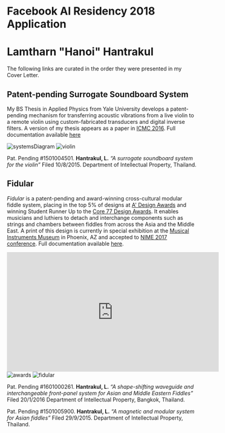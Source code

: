 # Facebook AI Residency 2018 Application
# **Lamtharn "Hanoi" Hantrakul**

The following links are curated in the order they were presented in my Cover Letter.

## Patent-pending Surrogate Soundboard System

My BS Thesis in Applied Physics from Yale University develops a patent-pending mechanism for transferring acoustic vibrations from a live violin to a remote violin using custom-fabricated transducers and digital inverse filters. A version of my thesis appears as a paper in [ICMC 2016](https://www.dropbox.com/s/0ywxxt5kxx49h3z/ICMC%20Surrogate%20L.%20Hantrakul%202016.pdf?dl=0). Full documentation available [here](http://cargocollective.com/lh-hantrakul/Surrogate-Soundboards-Mark-II)

<img src="assets/violin_systems_diagram.png" alt="systemsDiagram" class="inline"/>
<img src="assets/violin2.png" alt="violin" class="inline"/>

Pat. Pending #1501004501. **Hantrakul, L.** _“A surrogate soundboard system for the violin”_ Filed 10/8/2015. Department of Intellectual Property, Thailand.

## Fidular

_Fidular_ is a patent-pending and award-winning cross-cultural modular fiddle system, placing in the top 5% of designs at [A' Design Awards](https://competition.adesignaward.com/design.php?ID=50765) and winning Student Runner Up to the [Core 77 Design Awards](http://designawards.core77.com/Open-Design/64638/Fidular-Modular-Fiddle-System). It enables musicians and luthiers to detach and interchange components such as strings and chambers between fiddles from across the Asia and the Middle East. A print of this design is currently in special exhibition at the [Musical Instruments Museum](https://mim.org/) in Phoenix, AZ and accepted to [NIME 2017 conference](https://www.dropbox.com/s/3mfkh3yc6ul5qlm/L%20Hantrakul%20NIME16%20Fidular%20UPLOAD.pdf?dl=0). Full documentation available [here](http://cargocollective.com/lh-hantrakul/fidular). 

<center>
<iframe width="560" height="315" src="https://www.youtube.com/embed/B_chlvO4thU" frameborder="0" allowfullscreen></iframe>
</center>

<img src="assets/Fidular_awards.png" alt="awards" class="inline"/>
<img src="assets/Fidular.jpg" alt="fidular" class="inline"/>

Pat. Pending #1601000261. **Hantrakul, L.** _“A shape-shifting waveguide and interchangeable front-panel system for Asian and Middle Eastern Fiddles”_ Filed 20/1/2016 Department of Intellectual Property, Bangkok, Thailand.

Pat. Pending #1501005900. **Hantrakul, L.** _“A magnetic and modular system for Asian fiddles”_ Filed 29/9/2015. Department of Intellectual Property, Thailand.
